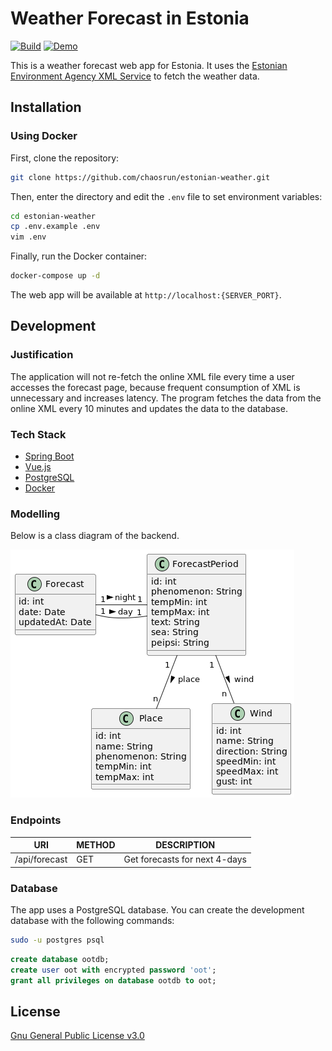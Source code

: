 # Weather Forecast in Estonia

[![Build](https://github.com/chaosrun/estonian-weather/actions/workflows/build.yml/badge.svg)](https://github.com/chaosrun/estonian-weather/actions/workflows/build.yml) [![Demo](https://img.shields.io/badge/Demo-web-blue)](https://weather.chaos.run)

This is a weather forecast web app for Estonia. It uses the [Estonian Environment Agency XML Service](https://www.ilmateenistus.ee/ilma_andmed/xml/forecast.php?lang=eng) to fetch the weather data.

## Installation

### Using Docker

First, clone the repository:

```bash
git clone https://github.com/chaosrun/estonian-weather.git
```

Then, enter the directory and edit the `.env` file to set environment variables:

```bash
cd estonian-weather
cp .env.example .env
vim .env
```

Finally, run the Docker container:

```bash
docker-compose up -d
```

The web app will be available at `http://localhost:{SERVER_PORT}`.

## Development

### Justification

The application will not re-fetch the online XML file every time a user accesses the forecast page, because frequent consumption of XML is unnecessary and increases latency. The program fetches the data from the online XML every 10 minutes and updates the data to the database.

### Tech Stack

- [Spring Boot](https://spring.io/projects/spring-boot)
- [Vue.js](https://vuejs.org/)
- [PostgreSQL](https://www.postgresql.org/)
- [Docker](https://www.docker.com/)

### Modelling

Below is a class diagram of the backend.

![Class diagram of Backend](docs/backend-classes.png)

### Endpoints

| URI                        | METHOD | DESCRIPTION                                                                                  |
|----------------------------|--------|----------------------------------------------------------------------------------------------|
| /api/forecast              | GET    | Get forecasts for next 4-days                                                                |                                               |

### Database

The app uses a PostgreSQL database. You can create the development database with the following commands:

```bash
sudo -u postgres psql
```

```sql
create database ootdb;
create user oot with encrypted password 'oot';
grant all privileges on database ootdb to oot;
```

## License

[Gnu General Public License v3.0](LICENSE)
